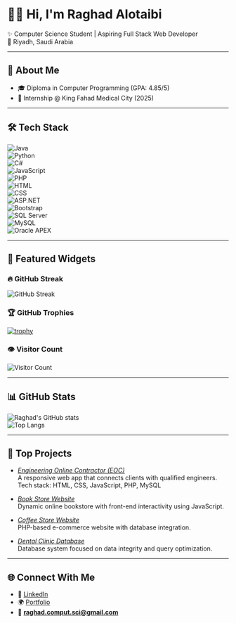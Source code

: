 # 👩‍💻 Hi, I'm Raghad Alotaibi  

✨ Computer Science Student | Aspiring Full Stack Web Developer  
📍 Riyadh, Saudi Arabia  

---

## 🚀 About Me  
- 🎓 Diploma in Computer Programming (GPA: 4.85/5)  
- 💼 Internship @ King Fahad Medical City (2025)  


---

## 🛠 Tech Stack  
![Java](https://img.shields.io/badge/Code-Java-red?logo=java)  
![Python](https://img.shields.io/badge/Code-Python-yellow?logo=python)  
![C#](https://img.shields.io/badge/Code-C%23-green?logo=c-sharp)  
![JavaScript](https://img.shields.io/badge/Code-JavaScript-blue?logo=javascript)  
![PHP](https://img.shields.io/badge/Code-PHP-purple?logo=php)  
![HTML](https://img.shields.io/badge/Markup-HTML-orange?logo=html5)  
![CSS](https://img.shields.io/badge/Style-CSS-blue?logo=css3)  
![ASP.NET](https://img.shields.io/badge/Framework-ASP.NET-512BD4?logo=dotnet)  
![Bootstrap](https://img.shields.io/badge/UI-Bootstrap-7952B3?logo=bootstrap)  
![SQL Server](https://img.shields.io/badge/DB-SQL%20Server-CC2927?logo=microsoftsqlserver)  
![MySQL](https://img.shields.io/badge/DB-MySQL-4479A1?logo=mysql)  
![Oracle APEX](https://img.shields.io/badge/DB-Oracle%20APEX-F80000?logo=oracle)  

---

## 🌟 Featured Widgets  

### 🔥 GitHub Streak  
![GitHub Streak](https://github-readme-streak-stats.herokuapp.com/?user=raghadfullstack&theme=tokyonight)

### 🏆 GitHub Trophies  
[![trophy](https://github-profile-trophy.vercel.app/?username=raghadfullstack&theme=tokyonight)](https://github.com/ryo-ma/github-profile-trophy)

### 👁 Visitor Count  
![Visitor Count](https://profile-counter.glitch.me/raghadfullstack/count.svg)

---

## 📊 GitHub Stats  
![Raghad's GitHub stats](https://github-readme-stats.vercel.app/api?username=raghadfullstack&show_icons=true&theme=tokyonight&count_private=true)  
![Top Langs](https://github-readme-stats.vercel.app/api/top-langs/?username=raghadfullstack&layout=compact&theme=tokyonight)

---

## 🌟 Top Projects
- [*Engineering Online Contractor (EOC)*](https://github.com/raghadfullstack/EOC)  
  A responsive web app that connects clients with qualified engineers.  
  Tech stack: HTML, CSS, JavaScript, PHP, MySQL  

- [*Book Store Website*](https://github.com/raghadfullstack/bookstore)  
  Dynamic online bookstore with front-end interactivity using JavaScript.  

- [*Coffee Store Website*](https://github.com/raghadfullstack/coffeestore)  
  PHP-based e-commerce website with database integration.  

- [*Dental Clinic Database*](https://github.com/raghadfullstack/dental-db)  
  Database system focused on data integrity and query optimization.  

---


## 🌐 Connect With Me  
- 💼 [LinkedIn](https://www.linkedin.com/in/raghad-alotaibi-2a1638279?utm_source=share&utm_campaign=share_via&utm_content=profile&utm_medium=ios_app)  
- 🌍 [Portfolio](https://yourportfolio.com)  
- 📧 **raghad.comput.sci@gmail.com**
